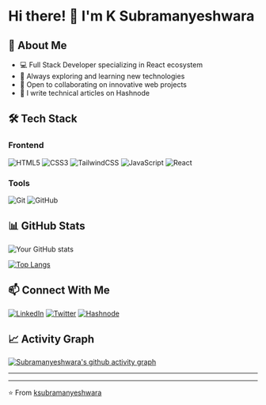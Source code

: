# Hi there! 👋 I'm K Subramanyeshwara

## 🚀 About Me
- 💻 Full Stack Developer specializing in React ecosystem
- 🌱 Always exploring and learning new technologies
- 👯 Open to collaborating on innovative web projects
- 📝 I write technical articles on Hashnode

## 🛠️ Tech Stack
### Frontend
![HTML5](https://img.shields.io/badge/HTML5-E34F26?style=for-the-badge&logo=html5&logoColor=white)
![CSS3](https://img.shields.io/badge/CSS3-1572B6?style=for-the-badge&logo=css3&logoColor=white)
![TailwindCSS](https://img.shields.io/badge/Tailwind_CSS-38B2AC?style=for-the-badge&logo=tailwind-css&logoColor=white)
![JavaScript](https://img.shields.io/badge/JavaScript-F7DF1E?style=for-the-badge&logo=javascript&logoColor=black)
![React](https://img.shields.io/badge/React-20232A?style=for-the-badge&logo=react&logoColor=61DAFB)

### Tools
![Git](https://img.shields.io/badge/Git-F05032?style=for-the-badge&logo=git&logoColor=white)
![GitHub](https://img.shields.io/badge/GitHub-100000?style=for-the-badge&logo=github&logoColor=white)

## 📊 GitHub Stats
![Your GitHub stats](https://github-readme-stats.vercel.app/api?username=ksubramanyeshwara&show_icons=true&theme=radical)

[![Top Langs](https://github-readme-stats.vercel.app/api/top-langs/?username=ksubramanyeshwara&layout=compact&theme=radical)](https://github.com/ksubramanyeshwara)

## 📫 Connect With Me
[![LinkedIn](https://img.shields.io/badge/LinkedIn-0077B5?style=for-the-badge&logo=linkedin&logoColor=white)](https://www.linkedin.com/in/ksubramanyeshwara)
[![Twitter](https://img.shields.io/badge/Twitter-1DA1F2?style=for-the-badge&logo=twitter&logoColor=white)](https://x.com/k__subramanya)
[![Hashnode](https://img.shields.io/badge/Hashnode-2962FF?style=for-the-badge&logo=hashnode&logoColor=white)](https://ksubramanyeshwara.hashnode.dev)
<!-- [![Instagram](https://img.shields.io/badge/Instagram-E4405F?style=for-the-badge&logo=instagram&logoColor=white)](https://instagram.com/ksubramanyeshwara) -->

<!-- ## 🌟 Featured Projects
 You can add your featured projects here once you have them -->
<!-- 1. [Project Name](link) - Brief description
 2. [Project Name](link) - Brief description -->

## 📈 Activity Graph
[![Subramanyeshwara's github activity graph](https://github-readme-activity-graph.vercel.app/graph?username=ksubramanyeshwara&theme=react-dark)](https://github.com/ksubramanyeshwara)

---

<!-- ### 📝 Latest Blog Posts
 BLOG-POST-LIST:START -->
<!-- You can integrate your Hashnode RSS feed here -->
<!-- BLOG-POST-LIST:END -->

---

⭐️ From [ksubramanyeshwara](https://github.com/ksubramanyeshwara)
